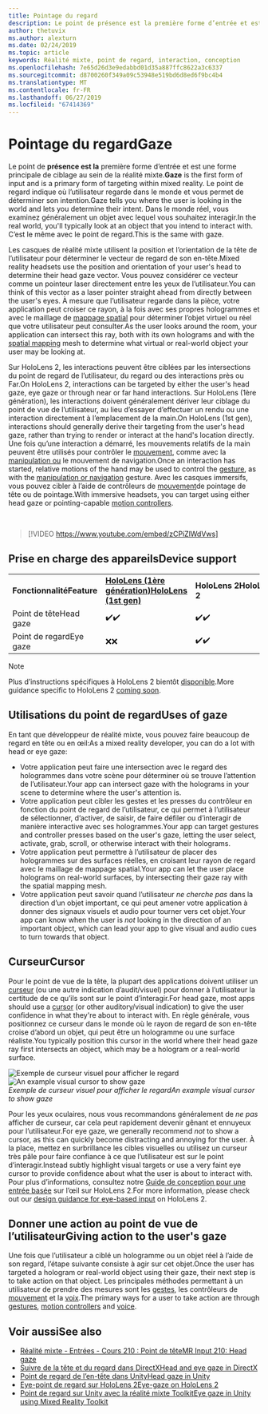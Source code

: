 ```yaml
---
title: Pointage du regard
description: Le point de présence est la première forme d’entrée et est une forme principale de ciblage au sein de la réalité mixte.
author: thetuvix
ms.author: alexturn
ms.date: 02/24/2019
ms.topic: article
keywords: Réalité mixte, point de regard, interaction, conception
ms.openlocfilehash: 7e65d26d3e9edabbd01d35a887ffc8622a3c6337
ms.sourcegitcommit: d8700260f349a09c53948e519bd6d8ed6f9bc4b4
ms.translationtype: MT
ms.contentlocale: fr-FR
ms.lasthandoff: 06/27/2019
ms.locfileid: "67414369"
---
```

# <a name="gaze"></a><span data-ttu-id="22d41-104">Pointage du regard</span><span class="sxs-lookup"><span data-stu-id="22d41-104">Gaze</span></span>

<span data-ttu-id="22d41-105">Le point de **présence est la** première forme d’entrée et est une forme principale de ciblage au sein de la réalité mixte.</span><span class="sxs-lookup"><span data-stu-id="22d41-105">**Gaze** is the first form of input and is a primary form of targeting within mixed reality.</span></span> <span data-ttu-id="22d41-106">Le point de regard indique où l’utilisateur regarde dans le monde et vous permet de déterminer son intention.</span><span class="sxs-lookup"><span data-stu-id="22d41-106">Gaze tells you where the user is looking in the world and lets you determine their intent.</span></span> <span data-ttu-id="22d41-107">Dans le monde réel, vous examinez généralement un objet avec lequel vous souhaitez interagir.</span><span class="sxs-lookup"><span data-stu-id="22d41-107">In the real world, you'll typically look at an object that you intend to interact with.</span></span> <span data-ttu-id="22d41-108">C’est le même avec le point de regard.</span><span class="sxs-lookup"><span data-stu-id="22d41-108">This is the same with gaze.</span></span>

<span data-ttu-id="22d41-109">Les casques de réalité mixte utilisent la position et l’orientation de la tête de l’utilisateur pour déterminer le vecteur de regard de son en-tête.</span><span class="sxs-lookup"><span data-stu-id="22d41-109">Mixed reality headsets use the position and orientation of your user's head to determine their head gaze vector.</span></span> <span data-ttu-id="22d41-110">Vous pouvez considérer ce vecteur comme un pointeur laser directement entre les yeux de l’utilisateur.</span><span class="sxs-lookup"><span data-stu-id="22d41-110">You can think of this vector as a laser pointer straight ahead from directly between the user's eyes.</span></span> <span data-ttu-id="22d41-111">À mesure que l’utilisateur regarde dans la pièce, votre application peut croiser ce rayon, à la fois avec ses propres hologrammes et avec le maillage de [mappage spatial](spatial-mapping.md) pour déterminer l’objet virtuel ou réel que votre utilisateur peut consulter.</span><span class="sxs-lookup"><span data-stu-id="22d41-111">As the user looks around the room, your application can intersect this ray, both with its own holograms and with the [spatial mapping](spatial-mapping.md) mesh to determine what virtual or real-world object your user may be looking at.</span></span>

<span data-ttu-id="22d41-112">Sur HoloLens 2, les interactions peuvent être ciblées par les intersections du point de regard de l’utilisateur, du regard ou des interactions près ou Far.</span><span class="sxs-lookup"><span data-stu-id="22d41-112">On HoloLens 2, interactions can be targeted by either the user's head gaze, eye gaze or through near or far hand interactions.</span></span>
<span data-ttu-id="22d41-113">Sur HoloLens (1ère génération), les interactions doivent généralement dériver leur ciblage du point de vue de l’utilisateur, au lieu d’essayer d’effectuer un rendu ou une interaction directement à l’emplacement de la main.</span><span class="sxs-lookup"><span data-stu-id="22d41-113">On HoloLens (1st gen), interactions should generally derive their targeting from the user's head gaze, rather than trying to render or interact at the hand's location directly.</span></span> <span data-ttu-id="22d41-114">Une fois qu’une interaction a démarré, les mouvements relatifs de la main peuvent être utilisés pour contrôler le [mouvement](gestures.md), comme avec la [manipulation ou](gestures.md#composite-gestures) le mouvement de navigation.</span><span class="sxs-lookup"><span data-stu-id="22d41-114">Once an interaction has started, relative motions of the hand may be used to control the [gesture](gestures.md), as with the [manipulation or navigation](gestures.md#composite-gestures) gesture.</span></span> <span data-ttu-id="22d41-115">Avec les casques immersifs, vous pouvez cibler à l’aide de contrôleurs de [mouvement](motion-controllers.md)de pointage de tête ou de pointage.</span><span class="sxs-lookup"><span data-stu-id="22d41-115">With immersive headsets, you can target using either head gaze or pointing-capable [motion controllers](motion-controllers.md).</span></span>

<br>

>[!VIDEO https://www.youtube.com/embed/zCPiZlWdVws]

## <a name="device-support"></a><span data-ttu-id="22d41-116">Prise en charge des appareils</span><span class="sxs-lookup"><span data-stu-id="22d41-116">Device support</span></span>

<table>
    <colgroup>
    <col width="25%" />
    <col width="25%" />
    <col width="25%" />
    <col width="25%" />
    </colgroup>
    <tr>
        <td><span data-ttu-id="22d41-117"><strong>Fonctionnalité</strong></span><span class="sxs-lookup"><span data-stu-id="22d41-117"><strong>Feature</strong></span></span></td>
        <td><span data-ttu-id="22d41-118"><a href="hololens-hardware-details.md"><strong>HoloLens (1ère génération)</strong></a></span><span class="sxs-lookup"><span data-stu-id="22d41-118"><a href="hololens-hardware-details.md"><strong>HoloLens (1st gen)</strong></a></span></span></td>
        <td><span data-ttu-id="22d41-119"><strong>HoloLens 2</strong></span><span class="sxs-lookup"><span data-stu-id="22d41-119"><strong>HoloLens 2</strong></span></span></td>
        <td><span data-ttu-id="22d41-120"><a href="immersive-headset-hardware-details.md"><strong>Casques immersifs</strong></a></span><span class="sxs-lookup"><span data-stu-id="22d41-120"><a href="immersive-headset-hardware-details.md"><strong>Immersive headsets</strong></a></span></span></td>
    </tr>
     <tr>
        <td><span data-ttu-id="22d41-121">Point de tête</span><span class="sxs-lookup"><span data-stu-id="22d41-121">Head gaze</span></span></td>
        <td><span data-ttu-id="22d41-122">✔️</span><span class="sxs-lookup"><span data-stu-id="22d41-122">✔️</span></span></td>
        <td><span data-ttu-id="22d41-123">✔️</span><span class="sxs-lookup"><span data-stu-id="22d41-123">✔️</span></span></td>
        <td><span data-ttu-id="22d41-124">✔️</span><span class="sxs-lookup"><span data-stu-id="22d41-124">✔️</span></span></td>
    </tr>
     <tr>
        <td><span data-ttu-id="22d41-125">Point de regard</span><span class="sxs-lookup"><span data-stu-id="22d41-125">Eye gaze</span></span></td>
        <td><span data-ttu-id="22d41-126">❌</span><span class="sxs-lookup"><span data-stu-id="22d41-126">❌</span></span></td>
        <td><span data-ttu-id="22d41-127">✔️</span><span class="sxs-lookup"><span data-stu-id="22d41-127">✔️</span></span></td>
        <td><span data-ttu-id="22d41-128">❌</span><span class="sxs-lookup"><span data-stu-id="22d41-128">❌</span></span></td>
    </tr>
</table>

> [!NOTE]
> <span data-ttu-id="22d41-129">Plus d’instructions spécifiques à HoloLens 2 bientôt [disponible](index.md#news-and-notes).</span><span class="sxs-lookup"><span data-stu-id="22d41-129">More guidance specific to HoloLens 2 [coming soon](index.md#news-and-notes).</span></span>


## <a name="uses-of-gaze"></a><span data-ttu-id="22d41-130">Utilisations du point de regard</span><span class="sxs-lookup"><span data-stu-id="22d41-130">Uses of gaze</span></span>

<span data-ttu-id="22d41-131">En tant que développeur de réalité mixte, vous pouvez faire beaucoup de regard en tête ou en œil:</span><span class="sxs-lookup"><span data-stu-id="22d41-131">As a mixed reality developer, you can do a lot with head or eye gaze:</span></span>
* <span data-ttu-id="22d41-132">Votre application peut faire une intersection avec le regard des hologrammes dans votre scène pour déterminer où se trouve l’attention de l’utilisateur.</span><span class="sxs-lookup"><span data-stu-id="22d41-132">Your app can intersect gaze with the holograms in your scene to determine where the user's attention is.</span></span>
* <span data-ttu-id="22d41-133">Votre application peut cibler les gestes et les presses du contrôleur en fonction du point de regard de l’utilisateur, ce qui permet à l’utilisateur de sélectionner, d’activer, de saisir, de faire défiler ou d’interagir de manière interactive avec ses hologrammes.</span><span class="sxs-lookup"><span data-stu-id="22d41-133">Your app can target gestures and controller presses based on the user's gaze, letting the user select, activate, grab, scroll, or otherwise interact with their holograms.</span></span>
* <span data-ttu-id="22d41-134">Votre application peut permettre à l’utilisateur de placer des hologrammes sur des surfaces réelles, en croisant leur rayon de regard avec le maillage de mappage spatial.</span><span class="sxs-lookup"><span data-stu-id="22d41-134">Your app can let the user place holograms on real-world surfaces, by intersecting their gaze ray with the spatial mapping mesh.</span></span>
* <span data-ttu-id="22d41-135">Votre application peut savoir quand l’utilisateur *ne cherche pas* dans la direction d’un objet important, ce qui peut amener votre application à donner des signaux visuels et audio pour tourner vers cet objet.</span><span class="sxs-lookup"><span data-stu-id="22d41-135">Your app can know when the user is *not* looking in the direction of an important object, which can lead your app to give visual and audio cues to turn towards that object.</span></span>

## <a name="cursor"></a><span data-ttu-id="22d41-136">Curseur</span><span class="sxs-lookup"><span data-stu-id="22d41-136">Cursor</span></span>

<span data-ttu-id="22d41-137">Pour le point de vue de la tête, la plupart des applications doivent utiliser un [curseur](cursors.md) (ou une autre indication d’audit/visuel) pour donner à l’utilisateur la certitude de ce qu’ils sont sur le point d’interagir.</span><span class="sxs-lookup"><span data-stu-id="22d41-137">For head gaze, most apps should use a [cursor](cursors.md) (or other auditory/visual indication) to give the user confidence in what they're about to interact with.</span></span> <span data-ttu-id="22d41-138">En règle générale, vous positionnez ce curseur dans le monde où le rayon de regard de son en-tête croise d’abord un objet, qui peut être un hologramme ou une surface réaliste.</span><span class="sxs-lookup"><span data-stu-id="22d41-138">You typically position this cursor in the world where their head gaze ray first intersects an object, which may be a hologram or a real-world surface.</span></span>

<span data-ttu-id="22d41-139">![Exemple de curseur visuel pour afficher le regard](images/cursor.jpg)</span><span class="sxs-lookup"><span data-stu-id="22d41-139">![An example visual cursor to show gaze](images/cursor.jpg)</span></span><br>
<span data-ttu-id="22d41-140">*Exemple de curseur visuel pour afficher le regard*</span><span class="sxs-lookup"><span data-stu-id="22d41-140">*An example visual cursor to show gaze*</span></span>

<span data-ttu-id="22d41-141">Pour les yeux oculaires, nous vous recommandons généralement de *ne pas* afficher de curseur, car cela peut rapidement devenir gênant et ennuyeux pour l’utilisateur.</span><span class="sxs-lookup"><span data-stu-id="22d41-141">For eye gaze, we generally recommend *not* to show a cursor, as this can quickly become distracting and annoying for the user.</span></span> <span data-ttu-id="22d41-142">À la place, mettez en surbrillance les cibles visuelles ou utilisez un curseur très pâle pour faire confiance à ce que l’utilisateur est sur le point d’interagir.</span><span class="sxs-lookup"><span data-stu-id="22d41-142">Instead subtly highlight visual targets or use a very faint eye cursor to provide confidence about what the user is about to interact with.</span></span> <span data-ttu-id="22d41-143">Pour plus d’informations, consultez notre [Guide de conception pour une entrée basée](eye-tracking.md) sur l’œil sur HoloLens 2.</span><span class="sxs-lookup"><span data-stu-id="22d41-143">For more information, please check out our [design guidance for eye-based input](eye-tracking.md) on HoloLens 2.</span></span>

## <a name="giving-action-to-the-users-gaze"></a><span data-ttu-id="22d41-144">Donner une action au point de vue de l’utilisateur</span><span class="sxs-lookup"><span data-stu-id="22d41-144">Giving action to the user's gaze</span></span>

<span data-ttu-id="22d41-145">Une fois que l’utilisateur a ciblé un hologramme ou un objet réel à l’aide de son regard, l’étape suivante consiste à agir sur cet objet.</span><span class="sxs-lookup"><span data-stu-id="22d41-145">Once the user has targeted a hologram or real-world object using their gaze, their next step is to take action on that object.</span></span> <span data-ttu-id="22d41-146">Les principales méthodes permettant à un utilisateur de prendre des mesures sont les [gestes](gestures.md), les contrôleurs de [mouvement](motion-controllers.md) et la [voix](voice-input.md).</span><span class="sxs-lookup"><span data-stu-id="22d41-146">The primary ways for a user to take action are through [gestures](gestures.md), [motion controllers](motion-controllers.md) and [voice](voice-input.md).</span></span>

## <a name="see-also"></a><span data-ttu-id="22d41-147">Voir aussi</span><span class="sxs-lookup"><span data-stu-id="22d41-147">See also</span></span>
* [<span data-ttu-id="22d41-148">Réalité mixte - Entrées - Cours 210 : Point de tête</span><span class="sxs-lookup"><span data-stu-id="22d41-148">MR Input 210: Head gaze</span></span>](holograms-210.md)
* [<span data-ttu-id="22d41-149">Suivre de la tête et du regard dans DirectX</span><span class="sxs-lookup"><span data-stu-id="22d41-149">Head and eye gaze in DirectX</span></span>](gaze-in-directx.md)
* [<span data-ttu-id="22d41-150">Point de regard de l’en-tête dans Unity</span><span class="sxs-lookup"><span data-stu-id="22d41-150">Head gaze in Unity</span></span>](gaze-in-unity.md)
* [<span data-ttu-id="22d41-151">Eye-point de regard sur HoloLens 2</span><span class="sxs-lookup"><span data-stu-id="22d41-151">Eye-gaze on HoloLens 2</span></span>](eye-tracking.md)
* [<span data-ttu-id="22d41-152">Point de regard sur Unity avec la réalité mixte Toolkit</span><span class="sxs-lookup"><span data-stu-id="22d41-152">Eye gaze in Unity using Mixed Reality Toolkit</span></span>](https://aka.ms/mrtk-eyes)
